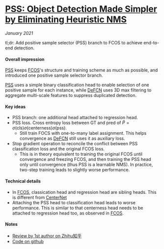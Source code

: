 # [PSS: Object Detection Made Simpler by Eliminating Heuristic NMS](https://arxiv.org/abs/2101.11782) 

_January 2021_

tl;dr: Add positive sample selector (PSS) branch to FCOS to achieve end-to-end detection.

#### Overall impression
[PSS](pss.md) keeps [FCOS](fcos.md)'s structure and training scheme as much as possible, and introduced one positive sample selector branch.

[PSS](pss.md) uses a simple binary classification head to enable selection of one positive sample for each instance, while [DeFCN](defcn.md) uses 3D max filtering to aggregate multi-scale features to suppress duplicated detection.

#### Key ideas
- PSS branch: one additional head attached to regression head.
- PSS loss. Cross entropy loss between GT and pred of $\hat{P}= \sigma(\text{cls}) \sigma(\text{centerness}) \sigma(\text{pss})$.
	- Still train FOCS with one-to-many label assignment. This helps convergence as [DeFCN](defcn.md) still uses it as auxiliary loss.
- Stop gradient operation to reconcile the conflict between PSS classification loss and the original FCOS loss.
	- This is in theory equivalent to training the original FCOS until convergence and freezing FCOS, and then training the PSS head only until convergence (thus PSS is a learnable NMS). In practice, two-step training leads to slightly worse performance.

#### Technical details
- In [FCOS](fcos.md), classication head and regression head are sibling heads. This is different from [CenterNet](centernet.md)
- Attaching the PSS head to classification head leads to worse performance. This is similar to that centerness head needs to be attached to regression head too, as observed in [FCOS](fcos.md).

#### Notes
- [Review by 1st author on Zhihu知乎](https://zhuanlan.zhihu.com/p/347515623)
- [Code on github](git.io/PSS)

